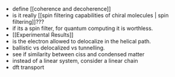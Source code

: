 - define [[coherence and decoherence]]
- is it really [[spin filtering capabilities of chiral molecules | spin filtering]]???
- if its a spin filter, for quantum computing it is worthless. 
- [[Experimental Results]]
- is the electron allowed to delocalize in the helical path. 
- ballistic vs delocalized vs tunnelling. 
- see if similarity between ciss and condensed matter
- instead of a linear system, consider a linear chain
- dft transport
